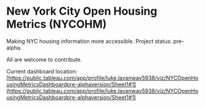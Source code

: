 # New York City Open Housing Metrics (NYCOHM)
Making NYC housing information more accessible. Project status: pre-alpha.

All are welcome to contribute.

Current dashboard location: [https://public.tableau.com/app/profile/luke.lavanway5938/viz/NYCOpenHousingMetricsDashboardpre-alphaversion/Sheet1#1](https://public.tableau.com/app/profile/luke.lavanway5938/viz/NYCOpenHousingMetricsDashboardpre-alphaversion/Sheet1#1)
